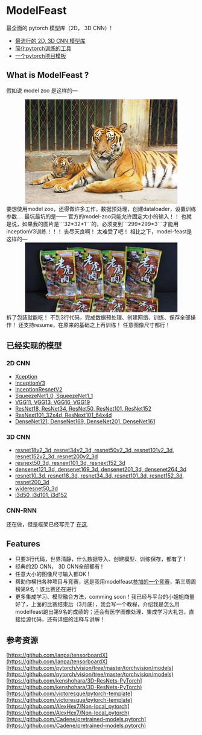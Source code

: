 # ModelFeast
最全面的 pytorch 模型库（2D， 3D CNN）!
- [最流行的 2D, 3D CNN 模型库](https://github.com/daili0015/ModelFeast/blob/master/tutorials/ModelZoo.md)
- [简化pytorch训练的工具](https://github.com/daili0015/ModelFeast/blob/master/tutorials/Scaffold.md)
- [一个pytorch项目模板](https://github.com/daili0015/ModelFeast/blob/master/tutorials/template.md)

## What is ModelFeast ?
假如说 model zoo 是这样的—
<center>
<img src="./tutorials/tiger.jpg" width="80%" height="55%" />
</center>
要想使用model zoo，还得做许多工作，数据预处理，创建dataloader，设置训练参数....
最坑最坑的是——
官方的model-zoo只能允许固定大小的输入！！
也就是说，如果我的图片是```32*32*1```的，必须变到```299*299*3```才能用inceptionV3训练！！！
丧尽天良啊！
太难受了吧！
相比之下，model-feast是这样的—
<center>
<img src="./tutorials/tiger2.jpg" width="80%" height="40%" />
</center>
拆了包装就能吃！
不到3行代码，完成数据预处理、创建网络、训练、保存全部操作！
还支持resume，在原来的基础之上再训练！
任意图像尺寸都行！


## 已经实现的模型
### 2D CNN
- [Xception](https://github.com/daili0015/ModelFeast/blob/master/models/classifiers/xception.py)
- [InceptionV3](https://github.com/daili0015/ModelFeast/blob/master/models/classifiers/inception.py)
- [InceptionResnetV2](https://github.com/daili0015/ModelFeast/blob/master/models/classifiers/inceptionresnetv2.py)
- [SqueezeNet1_0, SqueezeNet1_1](https://github.com/daili0015/ModelFeast/blob/master/models/classifiers/squeezenet.py)
- [VGG11,  VGG13, VGG16, VGG19](https://github.com/daili0015/ModelFeast/blob/master/models/classifiers/vgg.py)
- [ResNet18, ResNet34, ResNet50, ResNet101, ResNet152](https://github.com/daili0015/ModelFeast/blob/master/models/classifiers/resnet.py)
- [ResNext101_32x4d, ResNext101_64x4d](https://github.com/daili0015/ModelFeast/blob/master/models/classifiers/resnext.py)
- [DenseNet121, DenseNet169, DenseNet201, DenseNet161](https://github.com/daili0015/ModelFeast/blob/master/models/classifiers/densenet.py)

### 3D CNN
- [resnet18v2_3d, resnet34v2_3d, resnet50v2_3d, resnet101v2_3d, resnet152v2_3d, resnet200v2_3d](https://github.com/daili0015/ModelFeast/blob/master/models/StereoCNN/resnetv2.py)
- [resnext50_3d, resnext101_3d, resnext152_3d](https://github.com/daili0015/ModelFeast/blob/master/models/StereoCNN/resnext.py)
- [densenet121_3d, densenet169_3d, densenet201_3d, densenet264_3d](https://github.com/daili0015/ModelFeast/blob/master/models/StereoCNN/densenet.py)
- [resnet10_3d, resnet18_3d, resnet34_3d, resnet101_3d, resnet152_3d, resnet200_3d](https://github.com/daili0015/ModelFeast/blob/master/models/StereoCNN/resnet.py)
- [wideresnet50_3d](https://github.com/daili0015/ModelFeast/blob/master/models/StereoCNN/wideresnet.py)
- [i3d50, i3d101, i3d152](https://github.com/daili0015/ModelFeast/blob/master/models/StereoCNN/i3d.py)

### CNN-RNN
还在做，但是框架已经写完了 [在这](https://github.com/daili0015/ModelFeast/blob/master/models/CRNN/CRNN_module.py).

## Features
- 只要3行代码，世界清静，什么数据导入、创建模型、训练保存，都有了 !
- 经典的2D CNN， 3D CNN全部都有 !
- 任意大小的图像尺寸输入都OK !
- 帮助你横扫各种项目与竞赛，这是我用modelfeast[参加的一个竞赛](https://github.com/daili0015/ModelFeast/blob/master/tutorials/ModelZoo.md#2-3d-convolutional-neural-network)，第三周周榜第9名！该比赛还在进行 
- 更多集成学习、模型融合方法，comming soon！我已经与平台的小姐姐商量好了，上面的比赛结束后（3月底），我会写一个教程，介绍我是怎么用modelfeast跑出第9名的成绩的；还会有医学图像处理、集成学习大礼包，直接给源代码，还有详细的注释与讲解！


## 参考资源
[https://github.com/lanpa/tensorboardX](https://github.com/lanpa/tensorboardX)
[https://github.com/pytorch/vision/tree/master/torchvision/models](https://github.com/pytorch/vision/tree/master/torchvision/models)
[https://github.com/kenshohara/3D-ResNets-PyTorch](https://github.com/kenshohara/3D-ResNets-PyTorch)
[https://github.com/victoresque/pytorch-template](https://github.com/victoresque/pytorch-template)
[https://github.com/AlexHex7/Non-local_pytorch](https://github.com/AlexHex7/Non-local_pytorch)
[https://github.com/Cadene/pretrained-models.pytorch](https://github.com/Cadene/pretrained-models.pytorch)
